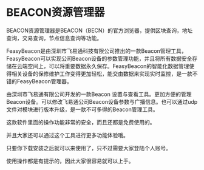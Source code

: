 # BEACON资源管理器

BEACON资源管理器是BEACON（BECN）的官方浏览器，提供区块查询，地址查询，交易查询，节点信息查询等功能。

FeasyBeacon是由深圳市飞易通科技有限公司推出的一款Beacon管理工具，FeasyBeacon可以实现公司Beacon设备的参数管理功能，并且将所有数据安全存储在云端空间上，可以将重要数据永久保存。FeasyBeacon的智能化数据管理使得相关设备的保修维护工作变得更加轻松，能交由数据来实现实时监控，是一款不错的FeasyBeacon管理器。

由深圳市飞易通有限公司开发的一款Beacon 设置与查看工具。更加方便的管理Beacon设备。可以修改飞易通公司Beacon设备参数与广播信息。也可以通过udp文件对模块进行版本升级，是一款不可多得的Beacon管理工具。

这款软件里面的操作功能非常的安全，而且还都是免费使用的。

并且大家还可以通过这个工具进行更多功能体验哦。

只要你下载安装之后就可以来使用了，只不过需要大家登陆个人账号。

使用操作都是有提示的，因此大家很容易就可以上手。


